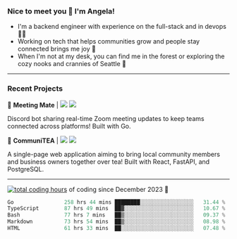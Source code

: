### Nice to meet you 👋 I'm Angela!

- I'm a backend engineer with experience on the full-stack and in devops 👩‍💻
- Working on tech that helps communities grow and people stay connected brings me joy 🤝
- When I'm not at my desk, you can find me in the forest or exploring the cozy nooks and crannies of Seattle 🧋

---

### Recent Projects

👾 **Meeting Mate** | [![](https://img.shields.io/badge/Code-violet.svg?style=flat-square)](https://github.com/angelajfisher/meeting-mate) [![](https://img.shields.io/badge/Site-violet.svg?style=flat-square)](https://angelajfisher.com/projects/meeting-mate)

Discord bot sharing real-time Zoom meeting updates to keep teams connected across platforms! Built with Go.

🍵 **CommuniTEA** | [![](https://img.shields.io/badge/Code-green.svg?style=flat-square)](https://gitlab.com/angelajfisher/communiTEA) [![](https://img.shields.io/badge/Demo-green.svg?style=flat-square)](https://angelajfisher.gitlab.io/communiTEA/)

A single-page web application aiming to bring local community members and business owners together over tea!  Built with React, FastAPI, and PostgreSQL.

---

<a href="https://wakatime.com/@018c1e94-8745-411f-aea1-f33be044d952"><img src="https://wakatime.com/badge/user/018c1e94-8745-411f-aea1-f33be044d952.svg?style=flat-square" alt="total coding hours" /></a> of coding since December 2023 🌊<br>
<!--START_SECTION:waka-->

```go
Go                258 hrs 44 mins ████████░░░░░░░░░░░░░░░░░   31.44 %
TypeScript        87 hrs 49 mins  ██▓░░░░░░░░░░░░░░░░░░░░░░   10.67 %
Bash              77 hrs 7 mins   ██▒░░░░░░░░░░░░░░░░░░░░░░   09.37 %
Markdown          73 hrs 54 mins  ██▒░░░░░░░░░░░░░░░░░░░░░░   08.98 %
HTML              61 hrs 33 mins  ██░░░░░░░░░░░░░░░░░░░░░░░   07.48 %
```

<!--END_SECTION:waka--> 
